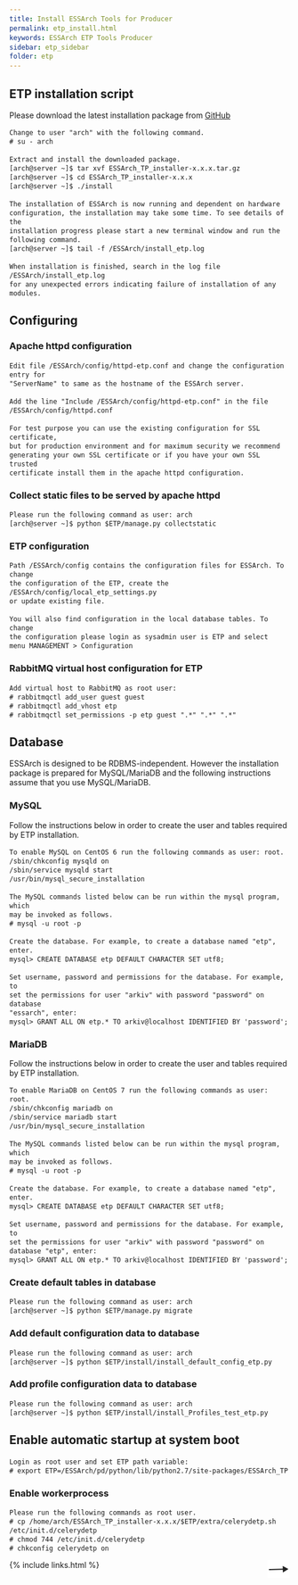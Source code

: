 ```yaml
---
title: Install ESSArch Tools for Producer
permalink: etp_install.html
keywords: ESSArch ETP Tools Producer
sidebar: etp_sidebar
folder: etp
---
```


## ETP installation script

Please download the latest installation package from  [GitHub](https://github.com/ESSolutions/ESSArch_Tools_Producer/releases/latest)

    Change to user "arch" with the following command.
    # su - arch

    Extract and install the downloaded package.
    [arch@server ~]$ tar xvf ESSArch_TP_installer-x.x.x.tar.gz
    [arch@server ~]$ cd ESSArch_TP_installer-x.x.x
    [arch@server ~]$ ./install

    The installation of ESSArch is now running and dependent on hardware
    configuration, the installation may take some time. To see details of the
    installation progress please start a new terminal window and run the
    following command.
    [arch@server ~]$ tail -f /ESSArch/install_etp.log

    When installation is finished, search in the log file /ESSArch/install_etp.log
    for any unexpected errors indicating failure of installation of any modules.

## Configuring

### Apache httpd configuration

    Edit file /ESSArch/config/httpd-etp.conf and change the configuration entry for
    "ServerName" to same as the hostname of the ESSArch server.

    Add the line "Include /ESSArch/config/httpd-etp.conf" in the file
    /ESSArch/config/httpd.conf

    For test purpose you can use the existing configuration for SSL certificate,
    but for production environment and for maximum security we recommend
    generating your own SSL certificate or if you have your own SSL trusted
    certificate install them in the apache httpd configuration.

### Collect static files to be served by apache httpd

    Please run the following command as user: arch
    [arch@server ~]$ python $ETP/manage.py collectstatic

### ETP configuration

    Path /ESSArch/config contains the configuration files for ESSArch. To change
    the configuration of the ETP, create the /ESSArch/config/local_etp_settings.py
    or update existing file.

    You will also find configuration in the local database tables. To change
    the configuration please login as sysadmin user is ETP and select
    menu MANAGEMENT > Configuration

### RabbitMQ virtual host configuration for ETP

    Add virtual host to RabbitMQ as root user:
    # rabbitmqctl add_user guest guest
    # rabbitmqctl add_vhost etp
    # rabbitmqctl set_permissions -p etp guest ".*" ".*" ".*"

## Database

ESSArch is designed to be RDBMS-independent. However the installation package
is prepared for MySQL/MariaDB and the following instructions assume that you
use MySQL/MariaDB.

### MySQL

Follow the instructions below in order to create the user and tables required
by ETP installation.

    To enable MySQL on CentOS 6 run the following commands as user: root.
    /sbin/chkconfig mysqld on
    /sbin/service mysqld start  
    /usr/bin/mysql_secure_installation

    The MySQL commands listed below can be run within the mysql program, which
    may be invoked as follows.
    # mysql -u root -p

    Create the database. For example, to create a database named "etp", enter.
    mysql> CREATE DATABASE etp DEFAULT CHARACTER SET utf8;

    Set username, password and permissions for the database. For example, to
    set the permissions for user "arkiv" with password "password" on database
    "essarch", enter:
    mysql> GRANT ALL ON etp.* TO arkiv@localhost IDENTIFIED BY 'password';

### MariaDB

Follow the instructions below in order to create the user and tables required
by ETP installation.

    To enable MariaDB on CentOS 7 run the following commands as user: root.
    /sbin/chkconfig mariadb on
    /sbin/service mariadb start
    /usr/bin/mysql_secure_installation

    The MySQL commands listed below can be run within the mysql program, which
    may be invoked as follows.
    # mysql -u root -p

    Create the database. For example, to create a database named "etp", enter.
    mysql> CREATE DATABASE etp DEFAULT CHARACTER SET utf8;

    Set username, password and permissions for the database. For example, to
    set the permissions for user "arkiv" with password "password" on
    database "etp", enter:
    mysql> GRANT ALL ON etp.* TO arkiv@localhost IDENTIFIED BY 'password';

### Create default tables in database

    Please run the following command as user: arch
    [arch@server ~]$ python $ETP/manage.py migrate

### Add default configuration data to database

    Please run the following command as user: arch
    [arch@server ~]$ python $ETP/install/install_default_config_etp.py

### Add profile configuration data to database

    Please run the following command as user: arch
    [arch@server ~]$ python $ETP/install/install_Profiles_test_etp.py

## Enable automatic startup at system boot

    Login as root user and set ETP path variable:
    # export ETP=/ESSArch/pd/python/lib/python2.7/site-packages/ESSArch_TP

### Enable workerprocess

    Please run the following commands as root user.
    # cp /home/arch/ESSArch_TP_installer-x.x.x/$ETP/extra/celerydetp.sh /etc/init.d/celerydetp
    # chmod 744 /etc/init.d/celerydetp
    # chkconfig celerydetp on

[<img align="right" src="images/n.png">](etp_running.html)
{% include links.html %}
